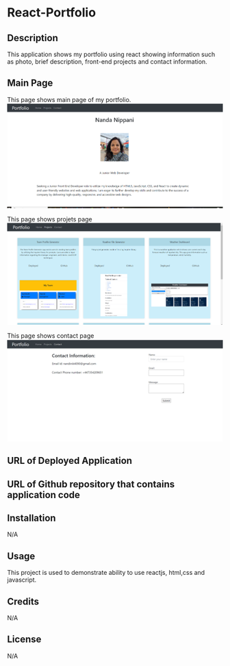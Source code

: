# React-Portfolio
## Description
This application shows my portfolio using react showing information such as photo, brief description, front-end projects and contact information.

## Main Page  
This page shows main page of my portfolio.
  ![Alt text](public/images/homePage.PNG)

This page shows projets page
![Alt text](public/images/projects-page.PNG)

This page shows contact page
![Alt text](public/images/contact-page.PNG)

## URL of Deployed Application



## URL of Github repository that contains application code


## Installation
N/A

## Usage
This project is used to demonstrate ability to use reactjs, html,css and javascript.

## Credits
N/A

## License
N/A

